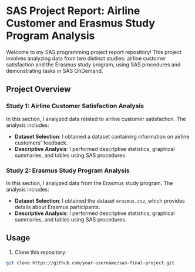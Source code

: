 # SAS Project Report: Airline Customer and Erasmus Study Program Analysis

Welcome to my SAS programming project report repository! This project involves analyzing data from two distinct studies: airline customer satisfaction and the Erasmus study program, using SAS procedures and demonstrating tasks in SAS OnDemand.

## Project Overview

### Study 1: Airline Customer Satisfaction Analysis

In this section, I analyzed data related to airline customer satisfaction. The analysis includes:

- **Dataset Selection**: I obtained a dataset containing information on airline customers' feedback.
- **Descriptive Analysis**: I performed descriptive statistics, graphical summaries, and tables using SAS procedures.

### Study 2: Erasmus Study Program Analysis

In this section, I analyzed data from the Erasmus study program. The analysis includes:

- **Dataset Selection**: I obtained the dataset `erasmus.csv`, which provides details about Erasmus participants.
- **Descriptive Analysis**: I performed descriptive statistics, graphical summaries, and tables using SAS procedures.

## Usage

1. Clone this repository:

```bash
git clone https://github.com/your-username/sas-final-project.git
